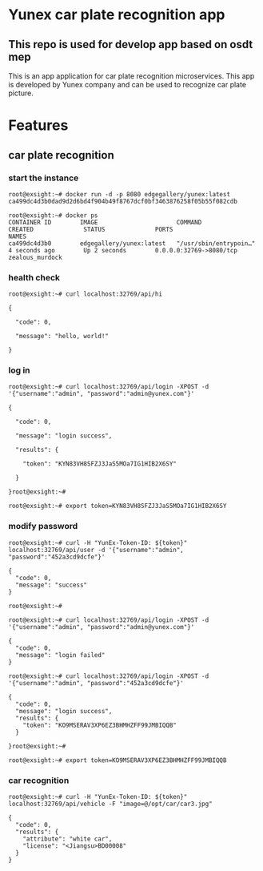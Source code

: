 Yunex car plate recognition app
===
This repo is used for develop app based on osdt mep
-----
This is an app application for car plate recognition microservices. This app is developed by
Yunex company and can be used to recognize car plate picture.

Features
===
car plate recognition
------

### start the instance

```
root@exsight:~# docker run -d -p 8080 edgegallery/yunex:latest     
ca499dc4d3b0dad9d2d6bd4f904b49f8767dcf0bf3463876258f05b55f082cdb

root@exsight:~# docker ps
CONTAINER ID        IMAGE                      COMMAND                  CREATED              STATUS              PORTS                     NAMES
ca499dc4d3b0        edgegallery/yunex:latest   "/usr/sbin/entrypoin…"   4 seconds ago        Up 2 seconds        0.0.0.0:32769->8080/tcp   zealous_murdock
```
### health check

```
root@exsight:~# curl localhost:32769/api/hi

{

  "code": 0,

  "message": "hello, world!"

}
```

### log in

```
root@exsight:~# curl localhost:32769/api/login -XPOST -d '{"username":"admin", "password":"admin@yunex.com"}'

{

  "code": 0,

  "message": "login success",

  "results": {

    "token": "KYN83VH8SFZJ3JaS5MOa7IG1HIB2X6SY"

  }

}root@exsight:~# 

root@exsight:~# export token=KYN83VH8SFZJ3JaS5MOa7IG1HIB2X6SY
```

### modify password

```
root@exsight:~# curl -H "YunEx-Token-ID: ${token}" localhost:32769/api/user -d '{"username":"admin", "password":"452a3cd9dcfe"}'  

{
  "code": 0,
  "message": "success"
}

root@exsight:~# 

root@exsight:~# curl localhost:32769/api/login -XPOST -d '{"username":"admin", "password":"admin@yunex.com"}'                   

{
  "code": 0,
  "message": "login failed"
}

root@exsight:~# curl localhost:32769/api/login -XPOST -d '{"username":"admin", "password":"452a3cd9dcfe"}'                                  

{
  "code": 0,
  "message": "login success",
  "results": {
    "token": "KO9MSERAV3XP6EZ3BHMHZFF99JMBIQQB"
  }

}root@exsight:~# 

root@exsight:~# export token=KO9MSERAV3XP6EZ3BHMHZFF99JMBIQQB
```

### car recognition

```
root@exsight:~# curl -H "YunEx-Token-ID: ${token}" localhost:32769/api/vehicle -F "image=@/opt/car/car3.jpg"

{
  "code": 0,
  "results": {
    "attribute": "white car",
    "license": "<Jiangsu>BD00008"
  }
}
```
